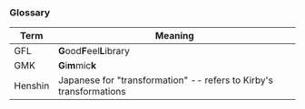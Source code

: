 ### Glossary
| Term | Meaning |
| - | - |
| GFL | **G**ood**F**eel**L**ibrary |
| GMK | **G**i**m**mic**k** |
| Henshin | Japanese for "transformation" -- refers to Kirby's transformations |